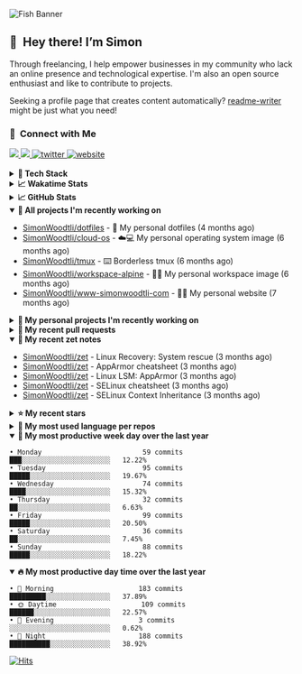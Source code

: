 ![Fish Banner](assets/fish.webp)

## 👋 &nbsp;Hey there! I’m Simon

Through freelancing, I help empower businesses in my community who lack
an online presence and technological expertise. I'm also an open source
enthusiast and like to contribute to projects.

Seeking a profile page that creates content automatically?
[readme-writer] might be just what you need!

### 🤝 &nbsp;Connect with Me

<div align="left">
<a href="https://linkedin.com/in/simonwoodtli" target="_blank">
<img src="https://img.shields.io/badge/linkedin-1E77B5?style=for-the-badge&logo=linkedin&logoColor=white alt=linkedin" />
</a>
<a href="https://github.com/simonwoodtli" target="_blank">
<img src="https://img.shields.io/badge/github-24292E?style=for-the-badge&logo=github&logoColor=white alt=github" />
</a>
<a href="https://twitter.com/simonwoodtlidev" target="_blank">
<img src="https://img.shields.io/badge/twitter-26a7de?style=for-the-badge&logo=twitter&logoColor=white" alt="twitter"/>
</a>
<a href="https://simonwoodtli.com" target="_blank">
<img src="https://img.shields.io/badge/website-E2925F?style=for-the-badge&logo=google-chrome&logoColor=white" alt="website"/>
</a>
</div>
<br/>


<details>
  <summary><b>🧰 Tech Stack</b></summary>
  <div align="center">
  <a href="https://skillicons.dev" target="_blank">
  <img src="https://skillicons.dev/icons?i=js,html,css,bash,python,go,postgresql,docker,vim,linux" alt="JavaScript, HTML, CSS, Bash, Python, Go, PostgreSQL, Docker, Vim,
  Linux">
  </a>
  </div>
</details>

<details>
  <summary><b>📈 Wakatime Stats</b></summary>
  <p align="center"><a href="https://wakatime.com/@SimonWoodtli">
  <img align="center" width="400" height="300" src="https://wakatime.com/share/@SimonWoodtli/7761bcef-e104-47d9-912a-dfd6bf08868b.svg" />
  </a>
  <a href="https://wakatime.com/@SimonWoodtli">
  <img align="center" width="400" height="300" src="https://wakatime.com/share/@SimonWoodtli/341953df-6a40-47b7-8220-ace4eabe0a17.svg" />
  </a></p>

  <h4><b>💬 I've been working with the following languages over the last 7 days</b></h4>

```
• No Data found                                                 
```

  <h4>👷 I've been working on the following projects over the last 7 days</h4>

```
• No Data found                                                 
```

  <h4><b>🛠️ I've been working with the following editors over the last 7 days</b></h4>

```
• No Data found                                                 
```

  <h4><b>💻 I've been working with the following operating systems over the last 7 days</b></h4>

```
• No Data found                                                 
```

</details>

<details>
  <summary><b>📈 GitHub Stats</b></summary>
  <div align="center">
  <a href="https://github.com/anuraghazra/github-readme-stats"> 
  <img src="https://github-readme-stats.vercel.app/api?username=simonwoodtli&theme=onedark&show_icons=true&hide_rank=true&custom_title=Stats&count_private=true&hide_border=true&hide=issues&line_height=24&bg_color=0d1117" alt="Github Stats">
  <img src="https://github-readme-stats.vercel.app/api/top-langs/?username=simonwoodtli&layout=compact&theme=onedark&count_private=true&hide_border=true&bg_color=0d1117" alt="Top Langs">
  </a>
  </div>
</details>

<details open="">
  <summary><b>👷 All projects I'm recently working on</b></summary>

* [SimonWoodtli/dotfiles](https://github.com/SimonWoodtli/dotfiles) - 🏡 My personal dotfiles (4 months ago)
* [SimonWoodtli/cloud-os](https://github.com/SimonWoodtli/cloud-os) - ☁️💻 My personal operating system image (6 months ago)
* [SimonWoodtli/tmux](https://github.com/SimonWoodtli/tmux) - ⌨️ Borderless tmux (6 months ago)
* [SimonWoodtli/workspace-alpine](https://github.com/SimonWoodtli/workspace-alpine) - 🤖🐳 My personal workspace image (6 months ago)
* [SimonWoodtli/www-simonwoodtli-com](https://github.com/SimonWoodtli/www-simonwoodtli-com) - 👨‍💻 My personal website (7 months ago)

</details>
<details>
  <summary><b>🌱 My personal projects I'm recently working on</b></summary>

* [SimonWoodtli/dotfiles](https://github.com/SimonWoodtli/dotfiles) - 🏡 My personal dotfiles (4 months ago)
* [SimonWoodtli/cloud-os](https://github.com/SimonWoodtli/cloud-os) - ☁️💻 My personal operating system image (6 months ago)
* [SimonWoodtli/tmux](https://github.com/SimonWoodtli/tmux) - ⌨️ Borderless tmux (6 months ago)
* [SimonWoodtli/workspace-alpine](https://github.com/SimonWoodtli/workspace-alpine) - 🤖🐳 My personal workspace image (6 months ago)
* [SimonWoodtli/www-simonwoodtli-com](https://github.com/SimonWoodtli/www-simonwoodtli-com) - 👨‍💻 My personal website (7 months ago)

</details>
<details>
  <summary><b>🔨 My recent pull requests</b></summary>

* [feat: add wireguard-generate-keys script](https://github.com/SimonWoodtli/dotfiles-old/pull/14) on [SimonWoodtli/dotfiles-old](https://github.com/SimonWoodtli/dotfiles-old) (24 months ago)
* [feat: add video-to-gif script](https://github.com/SimonWoodtli/dotfiles-old/pull/13) on [SimonWoodtli/dotfiles-old](https://github.com/SimonWoodtli/dotfiles-old) (24 months ago)
* [feat: add spoof-mac-linux script](https://github.com/SimonWoodtli/dotfiles-old/pull/12) on [SimonWoodtli/dotfiles-old](https://github.com/SimonWoodtli/dotfiles-old) (24 months ago)
* [feat: add sp-tmux script](https://github.com/SimonWoodtli/dotfiles-old/pull/11) on [SimonWoodtli/dotfiles-old](https://github.com/SimonWoodtli/dotfiles-old) (24 months ago)
* [feat: add sp script](https://github.com/SimonWoodtli/dotfiles-old/pull/10) on [SimonWoodtli/dotfiles-old](https://github.com/SimonWoodtli/dotfiles-old) (24 months ago)

</details>
<details open="">
  <summary><b>📝 My recent zet notes</b></summary>

* [SimonWoodtli/zet](https://github.com/SimonWoodtli/zet/tree/6a85429d7a9045e11f01455134b8c8f3d1b637bd/20240604183007) - Linux Recovery: System rescue (3 months ago)
* [SimonWoodtli/zet](https://github.com/SimonWoodtli/zet/tree/87b3098a0e134d89c2e97c484bf7cf283e9d1478/20240604131658) - AppArmor cheatsheet (3 months ago)
* [SimonWoodtli/zet](https://github.com/SimonWoodtli/zet/tree/1a44e3a3a7bb90e08f57b7df7df4db5e3220dd42/20240604131004) - Linux LSM: AppArmor (3 months ago)
* [SimonWoodtli/zet](https://github.com/SimonWoodtli/zet/tree/528443772a121ac9eae4dadea40a0c85be9eea7b/20240603205157) - SELinux cheatsheet (3 months ago)
* [SimonWoodtli/zet](https://github.com/SimonWoodtli/zet/tree/aadce80214b95dcfa4992ce9ad0c5128a6538fb6/20240603210010) - SELinux Context Inheritance (3 months ago)

</details>
<details>
  <summary><b>⭐ My recent stars</b></summary>

* [chmln/sd](https://github.com/chmln/sd) - Intuitive find & replace CLI (sed alternative) (4 months ago)
* [chriscrowe/docker-pihole-unbound](https://github.com/chriscrowe/docker-pihole-unbound) - Run Pi-Hole + Unbound on Docker (4 months ago)
* [dsprenkels/sss-cli](https://github.com/dsprenkels/sss-cli) - Command line program for secret-sharing strings (4 months ago)
* [turnkeylinux-apps/openldap](https://github.com/turnkeylinux-apps/openldap) - OpenLDAP - Open Source Directory Services (6 months ago)
* [simple-login/app](https://github.com/simple-login/app) - The SimpleLogin back-end and web app (7 months ago)

</details>
<details>
  <summary><b>💬 My most used language per repos</b></summary>

```
• Shell                          16 repos                       ███████████████████░░░░░░   76.19%
• JavaScript                     1 repo                         █░░░░░░░░░░░░░░░░░░░░░░░░   4.76%
• CSS                            2 repos                        ██░░░░░░░░░░░░░░░░░░░░░░░   9.52%
• Nix                            1 repo                         █░░░░░░░░░░░░░░░░░░░░░░░░   4.76%
• HTML                           1 repo                         █░░░░░░░░░░░░░░░░░░░░░░░░   4.76%
```

</details>
<details open="">
  <summary><b>📆 My most productive week day over the last year</b></summary>

```
• Monday                         59 commits                     ███░░░░░░░░░░░░░░░░░░░░░░   12.22%
• Tuesday                        95 commits                     █████░░░░░░░░░░░░░░░░░░░░   19.67%
• Wednesday                      74 commits                     ████░░░░░░░░░░░░░░░░░░░░░   15.32%
• Thursday                       32 commits                     ██░░░░░░░░░░░░░░░░░░░░░░░   6.63%
• Friday                         99 commits                     █████░░░░░░░░░░░░░░░░░░░░   20.50%
• Saturday                       36 commits                     ██░░░░░░░░░░░░░░░░░░░░░░░   7.45%
• Sunday                         88 commits                     █████░░░░░░░░░░░░░░░░░░░░   18.22%
```

</details>
<details open="">
  <summary><b>🔥 My most productive day time over the last year</b></summary>

```
• 🌅 Morning                     183 commits                    █████████░░░░░░░░░░░░░░░░   37.89%
• 🌞 Daytime                     109 commits                    ██████░░░░░░░░░░░░░░░░░░░   22.57%
• 🌇 Evening                     3 commits                      ░░░░░░░░░░░░░░░░░░░░░░░░░   0.62%
• 🌃 Night                       188 commits                    ██████████░░░░░░░░░░░░░░░   38.92%
```

</details>

[![Hits](https://hits.seeyoufarm.com/api/count/incr/badge.svg?url=https%3A%2F%2Fgithub.com%2Fsimonwoodtli&count_bg=%23689D6A&title_bg=%23282828&icon=&icon_color=%23E7E7E7&title=views+%28today+%2F+total%29&edge_flat=false)](https://hits.seeyoufarm.com)

[readme-writer]: <https://github.com/SimonWoodtli/readme-writer>
